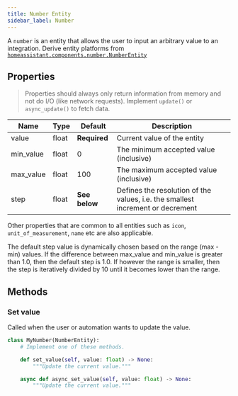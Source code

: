 ```yaml
---
title: Number Entity
sidebar_label: Number
---
```


A `number` is an entity that allows the user to input an arbitrary value to an integration. Derive entity platforms from [`homeassistant.components.number.NumberEntity`](https://github.com/home-assistant/core/blob/dev/homeassistant/components/number/__init__.py)

## Properties

> Properties should always only return information from memory and not do I/O (like network requests). Implement `update()` or `async_update()` to fetch data.

| Name | Type | Default | Description
| ---- | ---- | ------- | -----------
| value | float | **Required** | Current value of the entity
| min_value | float | 0 | The minimum accepted value (inclusive)
| max_value | float | 100 | The maximum accepted value (inclusive)
| step | float | **See below** | Defines the resolution of the values, i.e. the smallest increment or decrement

Other properties that are common to all entities such as `icon`, `unit_of_measurement`, `name` etc are also applicable.

The default step value is dynamically chosen based on the range (max - min) values. If the difference between max_value and min_value is greater than 1.0, then the default step is 1.0. If however the range is smaller, then the step is iteratively divided by 10 until it becomes lower than the range.

## Methods

### Set value

Called when the user or automation wants to update the value.

```python
class MyNumber(NumberEntity):
    # Implement one of these methods.

    def set_value(self, value: float) -> None:
        """Update the current value."""

    async def async_set_value(self, value: float) -> None:
        """Update the current value."""

```
